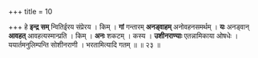 +++
title = 10

+++
हे **इन्द्र** **सम्** न्वितिईरय संप्रेरय । किम् । **गां** गन्तारम् **अनड्वाहम्** अनोवहनसमर्थम् । **यः** अनड्वान् **आवहत्** आवहत्यस्मान्प्रति । किम् । **अनः** शकटम् । कस्य । **उशीनराण्याः** एतन्नामिकाया ओषधेः । ययार्तमनुलिम्पन्ति सोशीनराणी । भरतामित्यादि गतम् ॥ ॥ २३ ॥